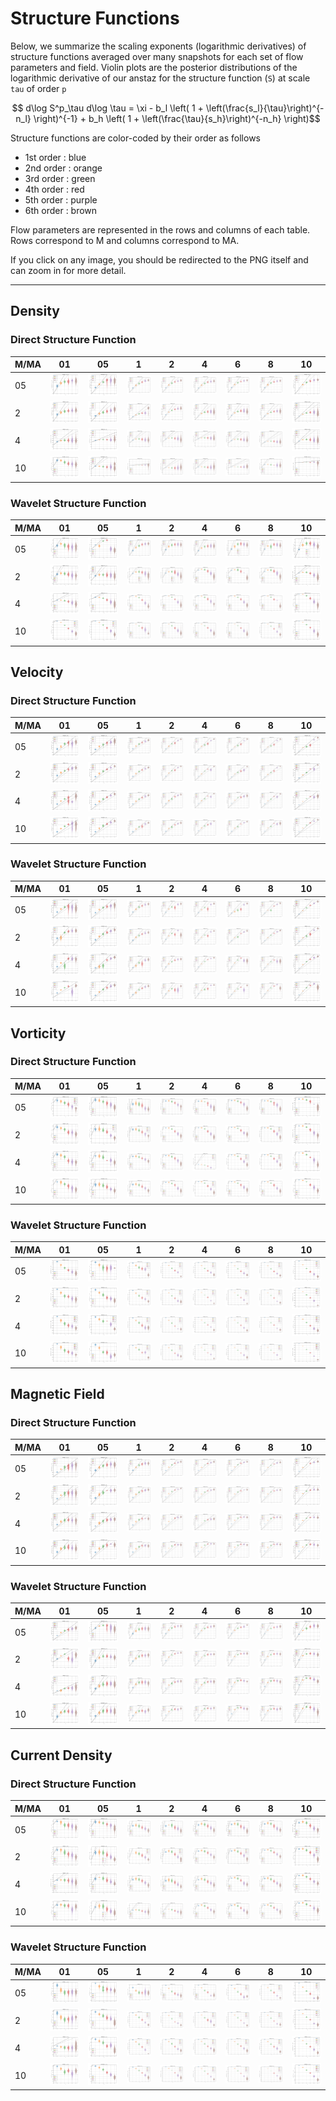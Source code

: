 # Structure Functions

Below, we summarize the scaling exponents (logarithmic derivatives) of structure functions averaged over many snapshots for each set of flow parameters and field.
Violin plots are the posterior distributions of the logarithmic derivative of our anstaz for the structure function (`S`) at scale `tau` of order `p`

```math
    d\log S^p_\tau d\log \tau = \xi  - b_l \left( 1 + \left(\frac{s_l}{\tau}\right)^{-n_l} \right)^{-1} + b_h \left( 1 + \left(\frac{\tau}{s_h}\right)^{-n_h} \right)
```

Structure functions are color-coded by their order as follows

  * 1st order : blue
  * 2nd order : orange
  * 3rd order : green
  * 4th order : red
  * 5th order : purple
  * 6th order : brown

Flow parameters are represented in the rows and columns of each table.
Rows correspond to M and columns correspond to MA.

If you click on any image, you should be redirected to the PNG itself and can zoom in for more detail.

---

## Density

### Direct Structure Function

|M/MA| 01 | 05 | 1 | 2 | 4 | 6 | 8 | 10 |
|----|----|----|---|---|---|---|---|----|
| 05 |<img src="M05MA01/w4t-plot-structure-function-ansatz-violin_M05MA01_avrg_dens_dsf.png">|<img src="M05MA05/w4t-plot-structure-function-ansatz-violin_M05MA05_avrg_dens_dsf.png">|<img src="M05MA1/w4t-plot-structure-function-ansatz-violin_M05MA1_avrg_dens_dsf.png">|<img src="M05MA2/w4t-plot-structure-function-ansatz-violin_M05MA2_avrg_dens_dsf.png">|<img src="M05MA4/w4t-plot-structure-function-ansatz-violin_M05MA4_avrg_dens_dsf.png">|<img src="M05MA6/w4t-plot-structure-function-ansatz-violin_M05MA6_avrg_dens_dsf.png">|<img src="M05MA8/w4t-plot-structure-function-ansatz-violin_M05MA8_avrg_dens_dsf.png">|<img src="M05MA10/w4t-plot-structure-function-ansatz-violin_M05MA10_avrg_dens_dsf.png">|
| 2  |<img src="M2MA01/w4t-plot-structure-function-ansatz-violin_M2MA01_avrg_dens_dsf.png">|<img src="M2MA05/w4t-plot-structure-function-ansatz-violin_M2MA05_avrg_dens_dsf.png">|<img src="M2MA1/w4t-plot-structure-function-ansatz-violin_M2MA1_avrg_dens_dsf.png">|<img src="M2MA2/w4t-plot-structure-function-ansatz-violin_M2MA2_avrg_dens_dsf.png">|<img src="M2MA4/w4t-plot-structure-function-ansatz-violin_M2MA4_avrg_dens_dsf.png">|<img src="M2MA6/w4t-plot-structure-function-ansatz-violin_M2MA6_avrg_dens_dsf.png">|<img src="M2MA8/w4t-plot-structure-function-ansatz-violin_M2MA8_avrg_dens_dsf.png">|<img src="M2MA10/w4t-plot-structure-function-ansatz-violin_M2MA10_avrg_dens_dsf.png">|
| 4  |<img src="M4MA01/w4t-plot-structure-function-ansatz-violin_M4MA01_avrg_dens_dsf.png">|<img src="M4MA05/w4t-plot-structure-function-ansatz-violin_M4MA05_avrg_dens_dsf.png">|<img src="M4MA1/w4t-plot-structure-function-ansatz-violin_M4MA1_avrg_dens_dsf.png">|<img src="M4MA2/w4t-plot-structure-function-ansatz-violin_M4MA2_avrg_dens_dsf.png">|<img src="M4MA4/w4t-plot-structure-function-ansatz-violin_M4MA4_avrg_dens_dsf.png">|<img src="M4MA6/w4t-plot-structure-function-ansatz-violin_M4MA6_avrg_dens_dsf.png">|<img src="M4MA8/w4t-plot-structure-function-ansatz-violin_M4MA8_avrg_dens_dsf.png">|<img src="M4MA10/w4t-plot-structure-function-ansatz-violin_M4MA10_avrg_dens_dsf.png">|
| 10 |<img src="M10MA01/w4t-plot-structure-function-ansatz-violin_M10MA01_avrg_dens_dsf.png">|<img src="M10MA05/w4t-plot-structure-function-ansatz-violin_M10MA05_avrg_dens_dsf.png">|<img src="M10MA1/w4t-plot-structure-function-ansatz-violin_M10MA1_avrg_dens_dsf.png">|<img src="M10MA2/w4t-plot-structure-function-ansatz-violin_M10MA2_avrg_dens_dsf.png">|<img src="M10MA4/w4t-plot-structure-function-ansatz-violin_M10MA4_avrg_dens_dsf.png">|<img src="M10MA6/w4t-plot-structure-function-ansatz-violin_M10MA6_avrg_dens_dsf.png">|<img src="M10MA8/w4t-plot-structure-function-ansatz-violin_M10MA8_avrg_dens_dsf.png">|<img src="M10MA10/w4t-plot-structure-function-ansatz-violin_M10MA10_avrg_dens_dsf.png">|

### Wavelet Structure Function

|M/MA| 01 | 05 | 1 | 2 | 4 | 6 | 8 | 10 |
|----|----|----|---|---|---|---|---|----|
| 05 |<img src="M05MA01/w4t-plot-structure-function-ansatz-violin_M05MA01_avrg_dens_wsf.png">|<img src="M05MA05/w4t-plot-structure-function-ansatz-violin_M05MA05_avrg_dens_wsf.png">|<img src="M05MA1/w4t-plot-structure-function-ansatz-violin_M05MA1_avrg_dens_wsf.png">|<img src="M05MA2/w4t-plot-structure-function-ansatz-violin_M05MA2_avrg_dens_wsf.png">|<img src="M05MA4/w4t-plot-structure-function-ansatz-violin_M05MA4_avrg_dens_wsf.png">|<img src="M05MA6/w4t-plot-structure-function-ansatz-violin_M05MA6_avrg_dens_wsf.png">|<img src="M05MA8/w4t-plot-structure-function-ansatz-violin_M05MA8_avrg_dens_wsf.png">|<img src="M05MA10/w4t-plot-structure-function-ansatz-violin_M05MA10_avrg_dens_wsf.png">|
| 2  |<img src="M2MA01/w4t-plot-structure-function-ansatz-violin_M2MA01_avrg_dens_wsf.png">|<img src="M2MA05/w4t-plot-structure-function-ansatz-violin_M2MA05_avrg_dens_wsf.png">|<img src="M2MA1/w4t-plot-structure-function-ansatz-violin_M2MA1_avrg_dens_wsf.png">|<img src="M2MA2/w4t-plot-structure-function-ansatz-violin_M2MA2_avrg_dens_wsf.png">|<img src="M2MA4/w4t-plot-structure-function-ansatz-violin_M2MA4_avrg_dens_wsf.png">|<img src="M2MA6/w4t-plot-structure-function-ansatz-violin_M2MA6_avrg_dens_wsf.png">|<img src="M2MA8/w4t-plot-structure-function-ansatz-violin_M2MA8_avrg_dens_wsf.png">|<img src="M2MA10/w4t-plot-structure-function-ansatz-violin_M2MA10_avrg_dens_wsf.png">|
| 4  |<img src="M4MA01/w4t-plot-structure-function-ansatz-violin_M4MA01_avrg_dens_wsf.png">|<img src="M4MA05/w4t-plot-structure-function-ansatz-violin_M4MA05_avrg_dens_wsf.png">|<img src="M4MA1/w4t-plot-structure-function-ansatz-violin_M4MA1_avrg_dens_wsf.png">|<img src="M4MA2/w4t-plot-structure-function-ansatz-violin_M4MA2_avrg_dens_wsf.png">|<img src="M4MA4/w4t-plot-structure-function-ansatz-violin_M4MA4_avrg_dens_wsf.png">|<img src="M4MA6/w4t-plot-structure-function-ansatz-violin_M4MA6_avrg_dens_wsf.png">|<img src="M4MA8/w4t-plot-structure-function-ansatz-violin_M4MA8_avrg_dens_wsf.png">|<img src="M4MA10/w4t-plot-structure-function-ansatz-violin_M4MA10_avrg_dens_wsf.png">|
| 10 |<img src="M10MA01/w4t-plot-structure-function-ansatz-violin_M10MA01_avrg_dens_wsf.png">|<img src="M10MA05/w4t-plot-structure-function-ansatz-violin_M10MA05_avrg_dens_wsf.png">|<img src="M10MA1/w4t-plot-structure-function-ansatz-violin_M10MA1_avrg_dens_wsf.png">|<img src="M10MA2/w4t-plot-structure-function-ansatz-violin_M10MA2_avrg_dens_wsf.png">|<img src="M10MA4/w4t-plot-structure-function-ansatz-violin_M10MA4_avrg_dens_wsf.png">|<img src="M10MA6/w4t-plot-structure-function-ansatz-violin_M10MA6_avrg_dens_wsf.png">|<img src="M10MA8/w4t-plot-structure-function-ansatz-violin_M10MA8_avrg_dens_wsf.png">|<img src="M10MA10/w4t-plot-structure-function-ansatz-violin_M10MA10_avrg_dens_wsf.png">|

## Velocity

### Direct Structure Function

|M/MA| 01 | 05 | 1 | 2 | 4 | 6 | 8 | 10 |
|----|----|----|---|---|---|---|---|----|
| 05 |<img src="M05MA01/w4t-plot-structure-function-ansatz-violin_M05MA01_avrg_vel_dsf.png">|<img src="M05MA05/w4t-plot-structure-function-ansatz-violin_M05MA05_avrg_vel_dsf.png">|<img src="M05MA1/w4t-plot-structure-function-ansatz-violin_M05MA1_avrg_vel_dsf.png">|<img src="M05MA2/w4t-plot-structure-function-ansatz-violin_M05MA2_avrg_vel_dsf.png">|<img src="M05MA4/w4t-plot-structure-function-ansatz-violin_M05MA4_avrg_vel_dsf.png">|<img src="M05MA6/w4t-plot-structure-function-ansatz-violin_M05MA6_avrg_vel_dsf.png">|<img src="M05MA8/w4t-plot-structure-function-ansatz-violin_M05MA8_avrg_vel_dsf.png">|<img src="M05MA10/w4t-plot-structure-function-ansatz-violin_M05MA10_avrg_vel_dsf.png">|
| 2  |<img src="M2MA01/w4t-plot-structure-function-ansatz-violin_M2MA01_avrg_vel_dsf.png">|<img src="M2MA05/w4t-plot-structure-function-ansatz-violin_M2MA05_avrg_vel_dsf.png">|<img src="M2MA1/w4t-plot-structure-function-ansatz-violin_M2MA1_avrg_vel_dsf.png">|<img src="M2MA2/w4t-plot-structure-function-ansatz-violin_M2MA2_avrg_vel_dsf.png">|<img src="M2MA4/w4t-plot-structure-function-ansatz-violin_M2MA4_avrg_vel_dsf.png">|<img src="M2MA6/w4t-plot-structure-function-ansatz-violin_M2MA6_avrg_vel_dsf.png">|<img src="M2MA8/w4t-plot-structure-function-ansatz-violin_M2MA8_avrg_vel_dsf.png">|<img src="M2MA10/w4t-plot-structure-function-ansatz-violin_M2MA10_avrg_vel_dsf.png">|
| 4  |<img src="M4MA01/w4t-plot-structure-function-ansatz-violin_M4MA01_avrg_vel_dsf.png">|<img src="M4MA05/w4t-plot-structure-function-ansatz-violin_M4MA05_avrg_vel_dsf.png">|<img src="M4MA1/w4t-plot-structure-function-ansatz-violin_M4MA1_avrg_vel_dsf.png">|<img src="M4MA2/w4t-plot-structure-function-ansatz-violin_M4MA2_avrg_vel_dsf.png">|<img src="M4MA4/w4t-plot-structure-function-ansatz-violin_M4MA4_avrg_vel_dsf.png">|<img src="M4MA6/w4t-plot-structure-function-ansatz-violin_M4MA6_avrg_vel_dsf.png">|<img src="M4MA8/w4t-plot-structure-function-ansatz-violin_M4MA8_avrg_vel_dsf.png">|<img src="M4MA10/w4t-plot-structure-function-ansatz-violin_M4MA10_avrg_vel_dsf.png">|
| 10 |<img src="M10MA01/w4t-plot-structure-function-ansatz-violin_M10MA01_avrg_vel_dsf.png">|<img src="M10MA05/w4t-plot-structure-function-ansatz-violin_M10MA05_avrg_vel_dsf.png">|<img src="M10MA1/w4t-plot-structure-function-ansatz-violin_M10MA1_avrg_vel_dsf.png">|<img src="M10MA2/w4t-plot-structure-function-ansatz-violin_M10MA2_avrg_vel_dsf.png">|<img src="M10MA4/w4t-plot-structure-function-ansatz-violin_M10MA4_avrg_vel_dsf.png">|<img src="M10MA6/w4t-plot-structure-function-ansatz-violin_M10MA6_avrg_vel_dsf.png">|<img src="M10MA8/w4t-plot-structure-function-ansatz-violin_M10MA8_avrg_vel_dsf.png">|<img src="M10MA10/w4t-plot-structure-function-ansatz-violin_M10MA10_avrg_vel_dsf.png">|

### Wavelet Structure Function

|M/MA| 01 | 05 | 1 | 2 | 4 | 6 | 8 | 10 |
|----|----|----|---|---|---|---|---|----|
| 05 |<img src="M05MA01/w4t-plot-structure-function-ansatz-violin_M05MA01_avrg_vel_wsf.png">|<img src="M05MA05/w4t-plot-structure-function-ansatz-violin_M05MA05_avrg_vel_wsf.png">|<img src="M05MA1/w4t-plot-structure-function-ansatz-violin_M05MA1_avrg_vel_wsf.png">|<img src="M05MA2/w4t-plot-structure-function-ansatz-violin_M05MA2_avrg_vel_wsf.png">|<img src="M05MA4/w4t-plot-structure-function-ansatz-violin_M05MA4_avrg_vel_wsf.png">|<img src="M05MA6/w4t-plot-structure-function-ansatz-violin_M05MA6_avrg_vel_wsf.png">|<img src="M05MA8/w4t-plot-structure-function-ansatz-violin_M05MA8_avrg_vel_wsf.png">|<img src="M05MA10/w4t-plot-structure-function-ansatz-violin_M05MA10_avrg_vel_wsf.png">|
| 2  |<img src="M2MA01/w4t-plot-structure-function-ansatz-violin_M2MA01_avrg_vel_wsf.png">|<img src="M2MA05/w4t-plot-structure-function-ansatz-violin_M2MA05_avrg_vel_wsf.png">|<img src="M2MA1/w4t-plot-structure-function-ansatz-violin_M2MA1_avrg_vel_wsf.png">|<img src="M2MA2/w4t-plot-structure-function-ansatz-violin_M2MA2_avrg_vel_wsf.png">|<img src="M2MA4/w4t-plot-structure-function-ansatz-violin_M2MA4_avrg_vel_wsf.png">|<img src="M2MA6/w4t-plot-structure-function-ansatz-violin_M2MA6_avrg_vel_wsf.png">|<img src="M2MA8/w4t-plot-structure-function-ansatz-violin_M2MA8_avrg_vel_wsf.png">|<img src="M2MA10/w4t-plot-structure-function-ansatz-violin_M2MA10_avrg_vel_wsf.png">|
| 4  |<img src="M4MA01/w4t-plot-structure-function-ansatz-violin_M4MA01_avrg_vel_wsf.png">|<img src="M4MA05/w4t-plot-structure-function-ansatz-violin_M4MA05_avrg_vel_wsf.png">|<img src="M4MA1/w4t-plot-structure-function-ansatz-violin_M4MA1_avrg_vel_wsf.png">|<img src="M4MA2/w4t-plot-structure-function-ansatz-violin_M4MA2_avrg_vel_wsf.png">|<img src="M4MA4/w4t-plot-structure-function-ansatz-violin_M4MA4_avrg_vel_wsf.png">|<img src="M4MA6/w4t-plot-structure-function-ansatz-violin_M4MA6_avrg_vel_wsf.png">|<img src="M4MA8/w4t-plot-structure-function-ansatz-violin_M4MA8_avrg_vel_wsf.png">|<img src="M4MA10/w4t-plot-structure-function-ansatz-violin_M4MA10_avrg_vel_wsf.png">|
| 10 |<img src="M10MA01/w4t-plot-structure-function-ansatz-violin_M10MA01_avrg_vel_wsf.png">|<img src="M10MA05/w4t-plot-structure-function-ansatz-violin_M10MA05_avrg_vel_wsf.png">|<img src="M10MA1/w4t-plot-structure-function-ansatz-violin_M10MA1_avrg_vel_wsf.png">|<img src="M10MA2/w4t-plot-structure-function-ansatz-violin_M10MA2_avrg_vel_wsf.png">|<img src="M10MA4/w4t-plot-structure-function-ansatz-violin_M10MA4_avrg_vel_wsf.png">|<img src="M10MA6/w4t-plot-structure-function-ansatz-violin_M10MA6_avrg_vel_wsf.png">|<img src="M10MA8/w4t-plot-structure-function-ansatz-violin_M10MA8_avrg_vel_wsf.png">|<img src="M10MA10/w4t-plot-structure-function-ansatz-violin_M10MA10_avrg_vel_wsf.png">|

## Vorticity

### Direct Structure Function

|M/MA| 01 | 05 | 1 | 2 | 4 | 6 | 8 | 10 |
|----|----|----|---|---|---|---|---|----|
| 05 |<img src="M05MA01/w4t-plot-structure-function-ansatz-violin_M05MA01_avrg_vort_dsf.png">|<img src="M05MA05/w4t-plot-structure-function-ansatz-violin_M05MA05_avrg_vort_dsf.png">|<img src="M05MA1/w4t-plot-structure-function-ansatz-violin_M05MA1_avrg_vort_dsf.png">|<img src="M05MA2/w4t-plot-structure-function-ansatz-violin_M05MA2_avrg_vort_dsf.png">|<img src="M05MA4/w4t-plot-structure-function-ansatz-violin_M05MA4_avrg_vort_dsf.png">|<img src="M05MA6/w4t-plot-structure-function-ansatz-violin_M05MA6_avrg_vort_dsf.png">|<img src="M05MA8/w4t-plot-structure-function-ansatz-violin_M05MA8_avrg_vort_dsf.png">|<img src="M05MA10/w4t-plot-structure-function-ansatz-violin_M05MA10_avrg_vort_dsf.png">|
| 2  |<img src="M2MA01/w4t-plot-structure-function-ansatz-violin_M2MA01_avrg_vort_dsf.png">|<img src="M2MA05/w4t-plot-structure-function-ansatz-violin_M2MA05_avrg_vort_dsf.png">|<img src="M2MA1/w4t-plot-structure-function-ansatz-violin_M2MA1_avrg_vort_dsf.png">|<img src="M2MA2/w4t-plot-structure-function-ansatz-violin_M2MA2_avrg_vort_dsf.png">|<img src="M2MA4/w4t-plot-structure-function-ansatz-violin_M2MA4_avrg_vort_dsf.png">|<img src="M2MA6/w4t-plot-structure-function-ansatz-violin_M2MA6_avrg_vort_dsf.png">|<img src="M2MA8/w4t-plot-structure-function-ansatz-violin_M2MA8_avrg_vort_dsf.png">|<img src="M2MA10/w4t-plot-structure-function-ansatz-violin_M2MA10_avrg_vort_dsf.png">|
| 4  |<img src="M4MA01/w4t-plot-structure-function-ansatz-violin_M4MA01_avrg_vort_dsf.png">|<img src="M4MA05/w4t-plot-structure-function-ansatz-violin_M4MA05_avrg_vort_dsf.png">|<img src="M4MA1/w4t-plot-structure-function-ansatz-violin_M4MA1_avrg_vort_dsf.png">|<img src="M4MA2/w4t-plot-structure-function-ansatz-violin_M4MA2_avrg_vort_dsf.png">|<img src="M4MA4/w4t-plot-structure-function-ansatz-violin_M4MA4_avrg_vort_dsf.png">|<img src="M4MA6/w4t-plot-structure-function-ansatz-violin_M4MA6_avrg_vort_dsf.png">|<img src="M4MA8/w4t-plot-structure-function-ansatz-violin_M4MA8_avrg_vort_dsf.png">|<img src="M4MA10/w4t-plot-structure-function-ansatz-violin_M4MA10_avrg_vort_dsf.png">|
| 10 |<img src="M10MA01/w4t-plot-structure-function-ansatz-violin_M10MA01_avrg_vort_dsf.png">|<img src="M10MA05/w4t-plot-structure-function-ansatz-violin_M10MA05_avrg_vort_dsf.png">|<img src="M10MA1/w4t-plot-structure-function-ansatz-violin_M10MA1_avrg_vort_dsf.png">|<img src="M10MA2/w4t-plot-structure-function-ansatz-violin_M10MA2_avrg_vort_dsf.png">|<img src="M10MA4/w4t-plot-structure-function-ansatz-violin_M10MA4_avrg_vort_dsf.png">|<img src="M10MA6/w4t-plot-structure-function-ansatz-violin_M10MA6_avrg_vort_dsf.png">|<img src="M10MA8/w4t-plot-structure-function-ansatz-violin_M10MA8_avrg_vort_dsf.png">|<img src="M10MA10/w4t-plot-structure-function-ansatz-violin_M10MA10_avrg_vort_dsf.png">|

### Wavelet Structure Function

|M/MA| 01 | 05 | 1 | 2 | 4 | 6 | 8 | 10 |
|----|----|----|---|---|---|---|---|----|
| 05 |<img src="M05MA01/w4t-plot-structure-function-ansatz-violin_M05MA01_avrg_vort_wsf.png">|<img src="M05MA05/w4t-plot-structure-function-ansatz-violin_M05MA05_avrg_vort_wsf.png">|<img src="M05MA1/w4t-plot-structure-function-ansatz-violin_M05MA1_avrg_vort_wsf.png">|<img src="M05MA2/w4t-plot-structure-function-ansatz-violin_M05MA2_avrg_vort_wsf.png">|<img src="M05MA4/w4t-plot-structure-function-ansatz-violin_M05MA4_avrg_vort_wsf.png">|<img src="M05MA6/w4t-plot-structure-function-ansatz-violin_M05MA6_avrg_vort_wsf.png">|<img src="M05MA8/w4t-plot-structure-function-ansatz-violin_M05MA8_avrg_vort_wsf.png">|<img src="M05MA10/w4t-plot-structure-function-ansatz-violin_M05MA10_avrg_vort_wsf.png">|
| 2  |<img src="M2MA01/w4t-plot-structure-function-ansatz-violin_M2MA01_avrg_vort_wsf.png">|<img src="M2MA05/w4t-plot-structure-function-ansatz-violin_M2MA05_avrg_vort_wsf.png">|<img src="M2MA1/w4t-plot-structure-function-ansatz-violin_M2MA1_avrg_vort_wsf.png">|<img src="M2MA2/w4t-plot-structure-function-ansatz-violin_M2MA2_avrg_vort_wsf.png">|<img src="M2MA4/w4t-plot-structure-function-ansatz-violin_M2MA4_avrg_vort_wsf.png">|<img src="M2MA6/w4t-plot-structure-function-ansatz-violin_M2MA6_avrg_vort_wsf.png">|<img src="M2MA8/w4t-plot-structure-function-ansatz-violin_M2MA8_avrg_vort_wsf.png">|<img src="M2MA10/w4t-plot-structure-function-ansatz-violin_M2MA10_avrg_vort_wsf.png">|
| 4  |<img src="M4MA01/w4t-plot-structure-function-ansatz-violin_M4MA01_avrg_vort_wsf.png">|<img src="M4MA05/w4t-plot-structure-function-ansatz-violin_M4MA05_avrg_vort_wsf.png">|<img src="M4MA1/w4t-plot-structure-function-ansatz-violin_M4MA1_avrg_vort_wsf.png">|<img src="M4MA2/w4t-plot-structure-function-ansatz-violin_M4MA2_avrg_vort_wsf.png">|<img src="M4MA4/w4t-plot-structure-function-ansatz-violin_M4MA4_avrg_vort_wsf.png">|<img src="M4MA6/w4t-plot-structure-function-ansatz-violin_M4MA6_avrg_vort_wsf.png">|<img src="M4MA8/w4t-plot-structure-function-ansatz-violin_M4MA8_avrg_vort_wsf.png">|<img src="M4MA10/w4t-plot-structure-function-ansatz-violin_M4MA10_avrg_vort_wsf.png">|
| 10 |<img src="M10MA01/w4t-plot-structure-function-ansatz-violin_M10MA01_avrg_vort_wsf.png">|<img src="M10MA05/w4t-plot-structure-function-ansatz-violin_M10MA05_avrg_vort_wsf.png">|<img src="M10MA1/w4t-plot-structure-function-ansatz-violin_M10MA1_avrg_vort_wsf.png">|<img src="M10MA2/w4t-plot-structure-function-ansatz-violin_M10MA2_avrg_vort_wsf.png">|<img src="M10MA4/w4t-plot-structure-function-ansatz-violin_M10MA4_avrg_vort_wsf.png">|<img src="M10MA6/w4t-plot-structure-function-ansatz-violin_M10MA6_avrg_vort_wsf.png">|<img src="M10MA8/w4t-plot-structure-function-ansatz-violin_M10MA8_avrg_vort_wsf.png">|<img src="M10MA10/w4t-plot-structure-function-ansatz-violin_M10MA10_avrg_vort_wsf.png">|

## Magnetic Field

### Direct Structure Function

|M/MA| 01 | 05 | 1 | 2 | 4 | 6 | 8 | 10 |
|----|----|----|---|---|---|---|---|----|
| 05 |<img src="M05MA01/w4t-plot-structure-function-ansatz-violin_M05MA01_avrg_mag_dsf.png">|<img src="M05MA05/w4t-plot-structure-function-ansatz-violin_M05MA05_avrg_mag_dsf.png">|<img src="M05MA1/w4t-plot-structure-function-ansatz-violin_M05MA1_avrg_mag_dsf.png">|<img src="M05MA2/w4t-plot-structure-function-ansatz-violin_M05MA2_avrg_mag_dsf.png">|<img src="M05MA4/w4t-plot-structure-function-ansatz-violin_M05MA4_avrg_mag_dsf.png">|<img src="M05MA6/w4t-plot-structure-function-ansatz-violin_M05MA6_avrg_mag_dsf.png">|<img src="M05MA8/w4t-plot-structure-function-ansatz-violin_M05MA8_avrg_mag_dsf.png">|<img src="M05MA10/w4t-plot-structure-function-ansatz-violin_M05MA10_avrg_mag_dsf.png">|
| 2  |<img src="M2MA01/w4t-plot-structure-function-ansatz-violin_M2MA01_avrg_mag_dsf.png">|<img src="M2MA05/w4t-plot-structure-function-ansatz-violin_M2MA05_avrg_mag_dsf.png">|<img src="M2MA1/w4t-plot-structure-function-ansatz-violin_M2MA1_avrg_mag_dsf.png">|<img src="M2MA2/w4t-plot-structure-function-ansatz-violin_M2MA2_avrg_mag_dsf.png">|<img src="M2MA4/w4t-plot-structure-function-ansatz-violin_M2MA4_avrg_mag_dsf.png">|<img src="M2MA6/w4t-plot-structure-function-ansatz-violin_M2MA6_avrg_mag_dsf.png">|<img src="M2MA8/w4t-plot-structure-function-ansatz-violin_M2MA8_avrg_mag_dsf.png">|<img src="M2MA10/w4t-plot-structure-function-ansatz-violin_M2MA10_avrg_mag_dsf.png">|
| 4  |<img src="M4MA01/w4t-plot-structure-function-ansatz-violin_M4MA01_avrg_mag_dsf.png">|<img src="M4MA05/w4t-plot-structure-function-ansatz-violin_M4MA05_avrg_mag_dsf.png">|<img src="M4MA1/w4t-plot-structure-function-ansatz-violin_M4MA1_avrg_mag_dsf.png">|<img src="M4MA2/w4t-plot-structure-function-ansatz-violin_M4MA2_avrg_mag_dsf.png">|<img src="M4MA4/w4t-plot-structure-function-ansatz-violin_M4MA4_avrg_mag_dsf.png">|<img src="M4MA6/w4t-plot-structure-function-ansatz-violin_M4MA6_avrg_mag_dsf.png">|<img src="M4MA8/w4t-plot-structure-function-ansatz-violin_M4MA8_avrg_mag_dsf.png">|<img src="M4MA10/w4t-plot-structure-function-ansatz-violin_M4MA10_avrg_mag_dsf.png">|
| 10 |<img src="M10MA01/w4t-plot-structure-function-ansatz-violin_M10MA01_avrg_mag_dsf.png">|<img src="M10MA05/w4t-plot-structure-function-ansatz-violin_M10MA05_avrg_mag_dsf.png">|<img src="M10MA1/w4t-plot-structure-function-ansatz-violin_M10MA1_avrg_mag_dsf.png">|<img src="M10MA2/w4t-plot-structure-function-ansatz-violin_M10MA2_avrg_mag_dsf.png">|<img src="M10MA4/w4t-plot-structure-function-ansatz-violin_M10MA4_avrg_mag_dsf.png">|<img src="M10MA6/w4t-plot-structure-function-ansatz-violin_M10MA6_avrg_mag_dsf.png">|<img src="M10MA8/w4t-plot-structure-function-ansatz-violin_M10MA8_avrg_mag_dsf.png">|<img src="M10MA10/w4t-plot-structure-function-ansatz-violin_M10MA10_avrg_mag_dsf.png">|

### Wavelet Structure Function

|M/MA| 01 | 05 | 1 | 2 | 4 | 6 | 8 | 10 |
|----|----|----|---|---|---|---|---|----|
| 05 |<img src="M05MA01/w4t-plot-structure-function-ansatz-violin_M05MA01_avrg_mag_wsf.png">|<img src="M05MA05/w4t-plot-structure-function-ansatz-violin_M05MA05_avrg_mag_wsf.png">|<img src="M05MA1/w4t-plot-structure-function-ansatz-violin_M05MA1_avrg_mag_wsf.png">|<img src="M05MA2/w4t-plot-structure-function-ansatz-violin_M05MA2_avrg_mag_wsf.png">|<img src="M05MA4/w4t-plot-structure-function-ansatz-violin_M05MA4_avrg_mag_wsf.png">|<img src="M05MA6/w4t-plot-structure-function-ansatz-violin_M05MA6_avrg_mag_wsf.png">|<img src="M05MA8/w4t-plot-structure-function-ansatz-violin_M05MA8_avrg_mag_wsf.png">|<img src="M05MA10/w4t-plot-structure-function-ansatz-violin_M05MA10_avrg_mag_wsf.png">|
| 2  |<img src="M2MA01/w4t-plot-structure-function-ansatz-violin_M2MA01_avrg_mag_wsf.png">|<img src="M2MA05/w4t-plot-structure-function-ansatz-violin_M2MA05_avrg_mag_wsf.png">|<img src="M2MA1/w4t-plot-structure-function-ansatz-violin_M2MA1_avrg_mag_wsf.png">|<img src="M2MA2/w4t-plot-structure-function-ansatz-violin_M2MA2_avrg_mag_wsf.png">|<img src="M2MA4/w4t-plot-structure-function-ansatz-violin_M2MA4_avrg_mag_wsf.png">|<img src="M2MA6/w4t-plot-structure-function-ansatz-violin_M2MA6_avrg_mag_wsf.png">|<img src="M2MA8/w4t-plot-structure-function-ansatz-violin_M2MA8_avrg_mag_wsf.png">|<img src="M2MA10/w4t-plot-structure-function-ansatz-violin_M2MA10_avrg_mag_wsf.png">|
| 4  |<img src="M4MA01/w4t-plot-structure-function-ansatz-violin_M4MA01_avrg_mag_wsf.png">|<img src="M4MA05/w4t-plot-structure-function-ansatz-violin_M4MA05_avrg_mag_wsf.png">|<img src="M4MA1/w4t-plot-structure-function-ansatz-violin_M4MA1_avrg_mag_wsf.png">|<img src="M4MA2/w4t-plot-structure-function-ansatz-violin_M4MA2_avrg_mag_wsf.png">|<img src="M4MA4/w4t-plot-structure-function-ansatz-violin_M4MA4_avrg_mag_wsf.png">|<img src="M4MA6/w4t-plot-structure-function-ansatz-violin_M4MA6_avrg_mag_wsf.png">|<img src="M4MA8/w4t-plot-structure-function-ansatz-violin_M4MA8_avrg_mag_wsf.png">|<img src="M4MA10/w4t-plot-structure-function-ansatz-violin_M4MA10_avrg_mag_wsf.png">|
| 10 |<img src="M10MA01/w4t-plot-structure-function-ansatz-violin_M10MA01_avrg_mag_wsf.png">|<img src="M10MA05/w4t-plot-structure-function-ansatz-violin_M10MA05_avrg_mag_wsf.png">|<img src="M10MA1/w4t-plot-structure-function-ansatz-violin_M10MA1_avrg_mag_wsf.png">|<img src="M10MA2/w4t-plot-structure-function-ansatz-violin_M10MA2_avrg_mag_wsf.png">|<img src="M10MA4/w4t-plot-structure-function-ansatz-violin_M10MA4_avrg_mag_wsf.png">|<img src="M10MA6/w4t-plot-structure-function-ansatz-violin_M10MA6_avrg_mag_wsf.png">|<img src="M10MA8/w4t-plot-structure-function-ansatz-violin_M10MA8_avrg_mag_wsf.png">|<img src="M10MA10/w4t-plot-structure-function-ansatz-violin_M10MA10_avrg_mag_wsf.png">|

## Current Density

### Direct Structure Function

|M/MA| 01 | 05 | 1 | 2 | 4 | 6 | 8 | 10 |
|----|----|----|---|---|---|---|---|----|
| 05 |<img src="M05MA01/w4t-plot-structure-function-ansatz-violin_M05MA01_avrg_curr_dsf.png">|<img src="M05MA05/w4t-plot-structure-function-ansatz-violin_M05MA05_avrg_curr_dsf.png">|<img src="M05MA1/w4t-plot-structure-function-ansatz-violin_M05MA1_avrg_curr_dsf.png">|<img src="M05MA2/w4t-plot-structure-function-ansatz-violin_M05MA2_avrg_curr_dsf.png">|<img src="M05MA4/w4t-plot-structure-function-ansatz-violin_M05MA4_avrg_curr_dsf.png">|<img src="M05MA6/w4t-plot-structure-function-ansatz-violin_M05MA6_avrg_curr_dsf.png">|<img src="M05MA8/w4t-plot-structure-function-ansatz-violin_M05MA8_avrg_curr_dsf.png">|<img src="M05MA10/w4t-plot-structure-function-ansatz-violin_M05MA10_avrg_curr_dsf.png">|
| 2  |<img src="M2MA01/w4t-plot-structure-function-ansatz-violin_M2MA01_avrg_curr_dsf.png">|<img src="M2MA05/w4t-plot-structure-function-ansatz-violin_M2MA05_avrg_curr_dsf.png">|<img src="M2MA1/w4t-plot-structure-function-ansatz-violin_M2MA1_avrg_curr_dsf.png">|<img src="M2MA2/w4t-plot-structure-function-ansatz-violin_M2MA2_avrg_curr_dsf.png">|<img src="M2MA4/w4t-plot-structure-function-ansatz-violin_M2MA4_avrg_curr_dsf.png">|<img src="M2MA6/w4t-plot-structure-function-ansatz-violin_M2MA6_avrg_curr_dsf.png">|<img src="M2MA8/w4t-plot-structure-function-ansatz-violin_M2MA8_avrg_curr_dsf.png">|<img src="M2MA10/w4t-plot-structure-function-ansatz-violin_M2MA10_avrg_curr_dsf.png">|
| 4  |<img src="M4MA01/w4t-plot-structure-function-ansatz-violin_M4MA01_avrg_curr_dsf.png">|<img src="M4MA05/w4t-plot-structure-function-ansatz-violin_M4MA05_avrg_curr_dsf.png">|<img src="M4MA1/w4t-plot-structure-function-ansatz-violin_M4MA1_avrg_curr_dsf.png">|<img src="M4MA2/w4t-plot-structure-function-ansatz-violin_M4MA2_avrg_curr_dsf.png">|<img src="M4MA4/w4t-plot-structure-function-ansatz-violin_M4MA4_avrg_curr_dsf.png">|<img src="M4MA6/w4t-plot-structure-function-ansatz-violin_M4MA6_avrg_curr_dsf.png">|<img src="M4MA8/w4t-plot-structure-function-ansatz-violin_M4MA8_avrg_curr_dsf.png">|<img src="M4MA10/w4t-plot-structure-function-ansatz-violin_M4MA10_avrg_curr_dsf.png">|
| 10 |<img src="M10MA01/w4t-plot-structure-function-ansatz-violin_M10MA01_avrg_curr_dsf.png">|<img src="M10MA05/w4t-plot-structure-function-ansatz-violin_M10MA05_avrg_curr_dsf.png">|<img src="M10MA1/w4t-plot-structure-function-ansatz-violin_M10MA1_avrg_curr_dsf.png">|<img src="M10MA2/w4t-plot-structure-function-ansatz-violin_M10MA2_avrg_curr_dsf.png">|<img src="M10MA4/w4t-plot-structure-function-ansatz-violin_M10MA4_avrg_curr_dsf.png">|<img src="M10MA6/w4t-plot-structure-function-ansatz-violin_M10MA6_avrg_curr_dsf.png">|<img src="M10MA8/w4t-plot-structure-function-ansatz-violin_M10MA8_avrg_curr_dsf.png">|<img src="M10MA10/w4t-plot-structure-function-ansatz-violin_M10MA10_avrg_curr_dsf.png">|

### Wavelet Structure Function

|M/MA| 01 | 05 | 1 | 2 | 4 | 6 | 8 | 10 |
|----|----|----|---|---|---|---|---|----|
| 05 |<img src="M05MA01/w4t-plot-structure-function-ansatz-violin_M05MA01_avrg_curr_wsf.png">|<img src="M05MA05/w4t-plot-structure-function-ansatz-violin_M05MA05_avrg_curr_wsf.png">|<img src="M05MA1/w4t-plot-structure-function-ansatz-violin_M05MA1_avrg_curr_wsf.png">|<img src="M05MA2/w4t-plot-structure-function-ansatz-violin_M05MA2_avrg_curr_wsf.png">|<img src="M05MA4/w4t-plot-structure-function-ansatz-violin_M05MA4_avrg_curr_wsf.png">|<img src="M05MA6/w4t-plot-structure-function-ansatz-violin_M05MA6_avrg_curr_wsf.png">|<img src="M05MA8/w4t-plot-structure-function-ansatz-violin_M05MA8_avrg_curr_wsf.png">|<img src="M05MA10/w4t-plot-structure-function-ansatz-violin_M05MA10_avrg_curr_wsf.png">|
| 2  |<img src="M2MA01/w4t-plot-structure-function-ansatz-violin_M2MA01_avrg_curr_wsf.png">|<img src="M2MA05/w4t-plot-structure-function-ansatz-violin_M2MA05_avrg_curr_wsf.png">|<img src="M2MA1/w4t-plot-structure-function-ansatz-violin_M2MA1_avrg_curr_wsf.png">|<img src="M2MA2/w4t-plot-structure-function-ansatz-violin_M2MA2_avrg_curr_wsf.png">|<img src="M2MA4/w4t-plot-structure-function-ansatz-violin_M2MA4_avrg_curr_wsf.png">|<img src="M2MA6/w4t-plot-structure-function-ansatz-violin_M2MA6_avrg_curr_wsf.png">|<img src="M2MA8/w4t-plot-structure-function-ansatz-violin_M2MA8_avrg_curr_wsf.png">|<img src="M2MA10/w4t-plot-structure-function-ansatz-violin_M2MA10_avrg_curr_wsf.png">|
| 4  |<img src="M4MA01/w4t-plot-structure-function-ansatz-violin_M4MA01_avrg_curr_wsf.png">|<img src="M4MA05/w4t-plot-structure-function-ansatz-violin_M4MA05_avrg_curr_wsf.png">|<img src="M4MA1/w4t-plot-structure-function-ansatz-violin_M4MA1_avrg_curr_wsf.png">|<img src="M4MA2/w4t-plot-structure-function-ansatz-violin_M4MA2_avrg_curr_wsf.png">|<img src="M4MA4/w4t-plot-structure-function-ansatz-violin_M4MA4_avrg_curr_wsf.png">|<img src="M4MA6/w4t-plot-structure-function-ansatz-violin_M4MA6_avrg_curr_wsf.png">|<img src="M4MA8/w4t-plot-structure-function-ansatz-violin_M4MA8_avrg_curr_wsf.png">|<img src="M4MA10/w4t-plot-structure-function-ansatz-violin_M4MA10_avrg_curr_wsf.png">|
| 10 |<img src="M10MA01/w4t-plot-structure-function-ansatz-violin_M10MA01_avrg_curr_wsf.png">|<img src="M10MA05/w4t-plot-structure-function-ansatz-violin_M10MA05_avrg_curr_wsf.png">|<img src="M10MA1/w4t-plot-structure-function-ansatz-violin_M10MA1_avrg_curr_wsf.png">|<img src="M10MA2/w4t-plot-structure-function-ansatz-violin_M10MA2_avrg_curr_wsf.png">|<img src="M10MA4/w4t-plot-structure-function-ansatz-violin_M10MA4_avrg_curr_wsf.png">|<img src="M10MA6/w4t-plot-structure-function-ansatz-violin_M10MA6_avrg_curr_wsf.png">|<img src="M10MA8/w4t-plot-structure-function-ansatz-violin_M10MA8_avrg_curr_wsf.png">|<img src="M10MA10/w4t-plot-structure-function-ansatz-violin_M10MA10_avrg_curr_wsf.png">|
